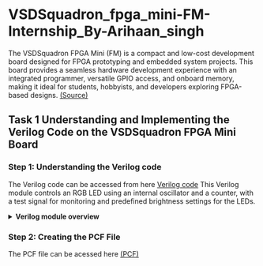 # VSDSquadron_fpga_mini-FM-Internship_By-Arihaan_singh
The VSDSquadron FPGA Mini (FM) is a compact and low-cost development board designed for FPGA prototyping and embedded system projects. This board provides a seamless hardware development experience with an integrated programmer, versatile GPIO access, and onboard memory, making it ideal for students, hobbyists, and developers exploring FPGA-based designs. [(Source)](https://www.vlsisystemdesign.com/vsdsquadronfm/)
## Task 1 Understanding and Implementing the Verilog Code on the VSDSquadron FPGA Mini Board
### Step 1: Understanding the Verilog code
The Verilog code can be accessed from here [Verilog code](https://github.com/Arihaansingh/VSDSquadron_fpga_mini-FM-Internship_By-Arihaan_singh/blob/main/VSDFM_top_module.v) This Verilog module controls an RGB LED using an internal oscillator and a counter, with a test signal for monitoring and predefined brightness settings for the LEDs.

<details>
  <summary><STRONG> Verilog module overview</STRONG></summary>

### Port Analysis:

```verilog
module top (
    // outputs
    output wire led_red,   // Red
    output wire led_blue,  // Blue
    output wire led_green, // Green
    input wire hw_clk,     // Hardware Oscillator, not the internal oscillator
    output wire testwire
);
```
**This is the first part of the code which tells about the ports:**

`led_red`, `led_blue`, `led_green` **(Outputs):** These ports are intended to control the red, blue, and green components of an RGB LED, respectively. By driving these outputs high or low, the module can manipulate the color and intensity of the LED.

`hw_clk` **(Input):** This is the hardware oscillator clock input. Although the module utilizes an internal oscillator `(int_osc)` for its operations, it has the clock signal which drives the module signals.

`testwire` **(Output):** This port is connected to the 5 bit of the `frequency_counter_i` register `(frequency_counter_i[5])`. It serves as a test signal, potentially useful for debugging or monitoring the internal state of the frequency counter.

### Internal Component Analysis
The module consists of three main internal components, each serving a distinct function:

#### 1. Internal Oscillator (SB_HFOSC)
The internal oscillator generates a stable clock signal required for timing operations. It is configured with a clock division value of `0b10`, which corresponds to binary 2.

**Power and Enable Signals:**

`CLKHFPU = 1'b1`: Powers up the oscillator.
`CLKHFEN = 1'b1`: Enables the oscillator.

**Output Signal:**

`CLKHF`: This is the oscillator's output, connected to the internal signal `int_osc`, which drives the frequency counter and other timing-dependent operations.
#### 2. Frequency Counter Logic
This module includes a **28-bit counter**, named `frequency_counter_i`, which increments on every rising edge of `int_osc`.

**Functionality:**
- The counter continuously increases its value, providing a timing reference within the module.
- Bit 5 of this counter is specifically connected to `testwire`, allowing external monitoring of the frequency.
- This setup helps verify the oscillator's operation and timing accuracy.

#### 3. RGB LED Driver (SB_RGBA_DRV)
The module includes an RGB LED driver that controls the brightness and color of the LED.

**Configuration and Control:**

- `RGBLEDEN = 1'b1`: Enables the LED operation.
- `CURREN = 1'b1`: Enables current control for LED brightness.

**Color Output Settings:**

- **Red LED** (`RGB0`)**:** Set to minimum brightness (RGB0PWM = 1'b0).

- **Green LED** (`RGB1`)**:** Set to minimum brightness (RGB1PWM = 1'b0).

- **Blue LED** (`RGB2`)**:** Set to maximum brightness (RGB2PWM = 1'b1).

**Current Settings:**

- Each LED is configured with minimal current (`0b000001`) to optimize power consumption.

### Purpose 
This Verilog module is designed to control an RGB LED while also handling internal timing functions. It includes a stable built-in clock and ensures smooth LED operation. Additionally, it features a test signal that allows monitoring of system behavior. The module is ideal for embedded applications that require precise LED control without relying on external timing components.

### Description of internal logic and oscillator
The module generates its own clock signal using a **high-frequency oscillator** (`SB_HFOSC`). This oscillator serves as the timing source for the entire system. A **28-bit counter** is connected to the oscillator’s output, which helps keep track of time and internal processes.

To assist with debugging and monitoring, **bit 5** of this counter is linked to the `testwire` output. This connection allows external systems to observe and verify the clock’s operation.

### Functionality of the RGB LED driver and its relationship to the outputs
The **RGB LED driver** (`SB_RGBA_DRV`) is responsible for managing the brightness and color of the LED. It operates with the following settings:

- Uses a **current-controlled** output to regulate brightness efficiently.
- Each LED color (Red, Green, Blue) is controlled via **Pulse Width Modulation (PWM)**.
- **Predefined brightness levels:**
            - **Blue LED** is set to **maximum brightness** (`RGB2PWM = 1'b1`).
            - **Red and Green LEDs** are set to **minimum brightness** (`RGB0PWM = 1'b0`, `RGB1PWM = 1'b0`).

In short, **This Verilog module controls an RGB LED using an internal oscillator and a frequency counter while providing a test signal for monitoring.**
</details>

### Step 2: Creating the PCF File

The PCF file can be acessed here [(PCF)](https://github.com/Arihaansingh/VSDSquadron_fpga_mini-FM-Internship_By-Arihaan_singh/edit/main/VSDFM.pcf)
